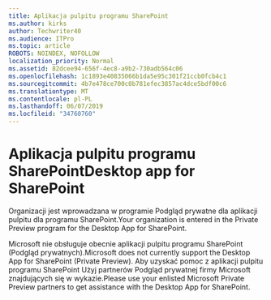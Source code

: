 ```yaml
---
title: Aplikacja pulpitu programu SharePoint
ms.author: kirks
author: Techwriter40
ms.audience: ITPro
ms.topic: article
ROBOTS: NOINDEX, NOFOLLOW
localization_priority: Normal
ms.assetid: 82dcee94-656f-4ec8-a9b2-730adb564c06
ms.openlocfilehash: 1c1893e40835066b1da5e95c301f21ccb0fcb4c1
ms.sourcegitcommit: 4b7e478ce700c0b781efec3857ac4dce5bdf00c6
ms.translationtype: MT
ms.contentlocale: pl-PL
ms.lasthandoff: 06/07/2019
ms.locfileid: "34760760"
---
```

# <a name="desktop-app-for-sharepoint"></a><span data-ttu-id="18107-102">Aplikacja pulpitu programu SharePoint</span><span class="sxs-lookup"><span data-stu-id="18107-102">Desktop app for SharePoint</span></span>

<span data-ttu-id="18107-103">Organizacji jest wprowadzana w programie Podgląd prywatne dla aplikacji pulpitu dla programu SharePoint.</span><span class="sxs-lookup"><span data-stu-id="18107-103">Your organization is entered in the Private Preview program for the Desktop App for SharePoint.</span></span>

<span data-ttu-id="18107-104">Microsoft nie obsługuje obecnie aplikacji pulpitu programu SharePoint (Podgląd prywatnych).</span><span class="sxs-lookup"><span data-stu-id="18107-104">Microsoft does not currently support the Desktop App for SharePoint (Private Preview).</span></span> <span data-ttu-id="18107-105">Aby uzyskać pomoc z aplikacji pulpitu programu SharePoint Użyj partnerów Podgląd prywatnej firmy Microsoft znajdujących się w wykazie.</span><span class="sxs-lookup"><span data-stu-id="18107-105">Please use your enlisted Microsoft Private Preview partners to get assistance with the Desktop App for SharePoint.</span></span>

